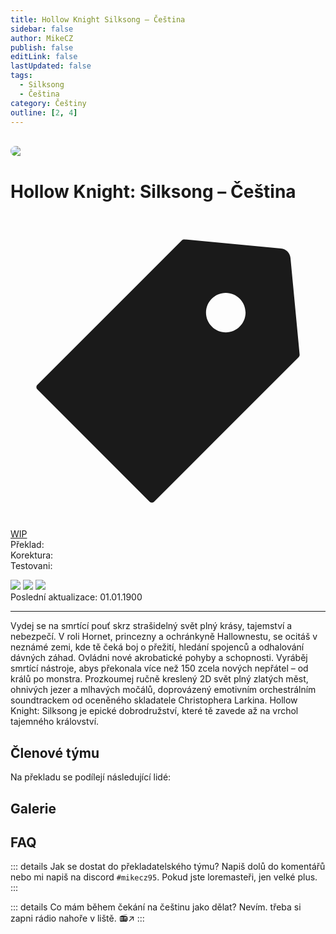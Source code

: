 ```yaml
---
title: Hollow Knight Silksong – Čeština
sidebar: false
author: MikeCZ
publish: false
editLink: false
lastUpdated: false
tags:
  - Silksong
  - Čeština
category: Češtiny
outline: [2, 4]
---
```

<script setup lang="ts">
  const people = {
  lead: [
    { name: "MikeCZ", role: "Vedení projektu"}
  ],
  l10n: [
    { name: "", role: ""},
  ],
  support: [
    { name: "", role: ""},
  ],
  partners: [
    { name: "", role: "", url: ""},
  ]
};
</script>

  <div style="max-width: 600px" class="alert-custom">
    <el-alert
      title="Info"
      type="warning"
      description=" Otevřený nábor překladatelů. Více info níže."
      :closable="false"
      show-icon
    />
  </div>

<br>

<div style="border-radius: 16px; overflow: hidden; margin-bottom: 16px;">
  <img src="https://shared.fastly.steamstatic.com/store_item_assets/steam/apps/1030300/70d7e70ae2fd0f8a46661d4a425cd84479dc7a61/library_hero_2x.jpg?t=1756279645">
</div> 

# Hollow Knight: Silksong – Čeština
<div class="page-tag-info" aria-label="Tag🏷" data-balloon-pos="up">
<svg xmlns="http://www.w3.org/2000/svg" class="icon tag-icon" viewBox="0 0 1024 1024" fill="currentColor" aria-label="tag icon" name="tag"><path d="M939.902 458.563L910.17 144.567c-1.507-16.272-14.465-29.13-30.737-30.737L565.438 84.098h-.402c-3.215 0-5.726 1.005-7.634 2.913l-470.39 470.39a10.004 10.004 0 000 14.164l365.423 365.424c1.909 1.908 4.42 2.913 7.132 2.913s5.223-1.005 7.132-2.913l470.39-470.39c2.01-2.11 3.014-5.023 2.813-8.036zm-240.067-72.121c-35.458 0-64.286-28.828-64.286-64.286s28.828-64.285 64.286-64.285 64.286 28.828 64.286 64.285-28.829 64.286-64.286 64.286z"></path></svg>
<div style="max-width: 600px" class="tag-custom page-tag-item">
<a href="" class="tyrkys">
<el-tag type="warning" effect="light">WIP</el-tag>
</a></div></div> 

<div class="stavpr prog-custom" style="display: flex; align-items: center; column-gap: 12px">
  <div class="infopr">Překlad:</div>
  <div class="progpr" style="flex: 1"><el-progress :percentage="0" :stroke-width="18" :text-inside="true" status="success" striped /></div>
</div>
<div class="stavpr prog-custom" style="display: flex; align-items: center; column-gap: 12px">
  <div class="infopr">Korektura:</div>
  <div class="progpr" style="flex: 1"><el-progress :percentage="0" :stroke-width="18" :text-inside="true" status="warning" striped /></div>
</div>
<div class="stavpr prog-custom" style="display: flex; align-items: center; column-gap: 12px">
  <div class="infopr">Testovani:</div>
  <div class="progpr" style="flex: 1"><el-progress :percentage="0" :stroke-width="18" :text-inside="true" status="primary" striped /></div>
</div>
    
![](https://img.shields.io/badge/herní%20klient-xxx-grey?style=for-the-badge) 
![](https://img.shields.io/badge/verze%20hry-xxx-grey?style=for-the-badge) 
![](https://img.shields.io/badge/verze%20překladu-xxx-grey?style=for-the-badge)
<br>
Poslední aktualizace: 01.01.1900 

------------
Vydej se na smrtící pouť skrz strašidelný svět plný krásy, tajemství a nebezpečí. V roli Hornet, princezny a ochránkyně Hallownestu, se ocitáš v neznámé zemi, kde tě čeká boj o přežití, hledání spojenců a odhalování dávných záhad. Ovládni nové akrobatické pohyby a schopnosti. Vyráběj smrtící nástroje, abys překonala více než 150 zcela nových nepřátel – od králů po monstra. Prozkoumej ručně kreslený 2D svět plný zlatých měst, ohnivých jezer a mlhavých močálů, doprovázený emotivním orchestrálním soundtrackem od oceněného skladatele Christophera Larkina. Hollow Knight: Silksong je epické dobrodružství, které tě zavede až na vrchol tajemného království.

## Členové týmu

Na překladu se podílejí následující lidé:

<PTeamMembers :members="people.lead" />

<PTeamMembers :members="people.l10n" />

<PTeamMembers :members="people.support" />

<PTeamMembers :members="people.partners" />

## Galerie

<Gallery 
  :images="['https://totalapexgaming.com/wp-content/uploads/2025/08/Hollow-Knight-Silksong-release-date.webp', ' ', ' ']" 
  :captions="['Popisek 1','Popisek 2','Popisek 3']" 
/>

## FAQ
::: details Jak se dostat do překladatelského týmu?
Napiš dolů do komentářů nebo mi napiš na discord `#mikecz95`. Pokud jste loremasteři, jen velké plus.
:::

::: details Co mám během čekání na češtinu jako dělat?
Nevím. třeba si zapni rádio nahoře v liště. 📻↗️
:::


<el-divider />

<style>
.disabled{
  cursor: not-allowed;
  opacity: 0.5;
}
</style>
